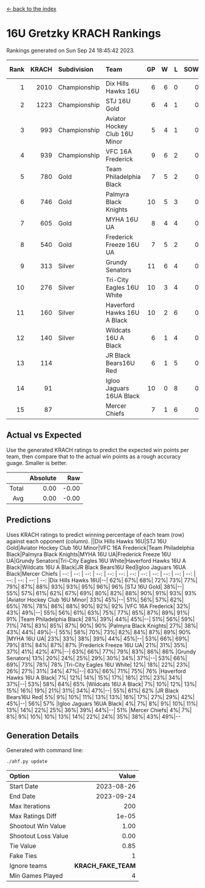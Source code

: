 [<- back to the index](readme.md)
# 16U Gretzky KRACH Rankings
Rankings generated on Sun Sep 24 18:45:42 2023.

Rank|KRACH|Subdivision|Team|GP|W|L|SOW|SOL|T|SoS|Exp Wins|Win Diff
---:|---:|:---|:---|---:|---:|---:|---:|---:|---:|---:|---:|---:
1|2010|Championship|Dix Hills Hawks 16U|6|6|0|0|0|0|268|6.8|-0.0
2|1223|Championship|STJ 16U Gold|6|4|1|0|0|1|638|5.7|0.0
3|993|Championship|Aviator Hockey Club 16U Minor|5|4|1|0|0|0|459|4.9|0.0
4|939|Championship|VFC 16A Frederick|9|6|2|0|0|1|581|7.7|-0.0
5|780|Gold|Team Philadelphia Black|7|5|2|0|0|0|469|5.9|0.0
6|746|Gold|Palmyra Black Knights|10|5|3|0|0|2|654|7.6|0.0
7|605|Gold|MYHA 16U UA|8|4|4|0|0|0|712|4.9|0.0
8|540|Gold|Frederick Freeze 16U UA|7|5|2|0|0|0|336|5.9|0.0
9|313|Silver|Grundy Senators|11|6|4|0|0|1|301|7.7|0.0
10|276|Silver|Tri-City Eagles 16U White|10|3|4|0|0|3|427|6.4|0.0
11|160|Silver|Haverford Hawks 16U A Black|10|2|6|0|0|2|527|4.6|0.0
12|140|Silver|Wildcats 16U A Black|6|1|4|0|0|1|660|2.7|0.0
13|114||JR Black Bears16U Red|6|1|5|0|0|0|455|1.9|0.0
14|91||Igloo Jaguars 16UA Black|10|0|8|0|0|2|854|2.5|-0.0
15|87||Mercer Chiefs|7|1|6|0|0|0|530|1.9|0.0

## Actual vs Expected
Use the generated KRACH ratings to predict the expected win points per team, then compare that to the actual win points as a rough accuracy guage. Smaller is better.

||Absolute|Raw
|---:|---:|---:
|Total|0.00|-0.00
|Avg|0.00|-0.00

## Predictions
Uses KRACH ratings to predict winning percentage of each team (row) against each opponent (column).
||Dix Hills Hawks 16U|STJ 16U Gold|Aviator Hockey Club 16U Minor|VFC 16A Frederick|Team Philadelphia Black|Palmyra Black Knights|MYHA 16U UA|Frederick Freeze 16U UA|Grundy Senators|Tri-City Eagles 16U White|Haverford Hawks 16U A Black|Wildcats 16U A Black|JR Black Bears16U Red|Igloo Jaguars 16UA Black|Mercer Chiefs
| --: | --: | --: | --: | --: | --: | --: | --: | --: | --: | --: | --: | --: | --: | --: | --: 
|Dix Hills Hawks 16U|--| 62%| 67%| 68%| 72%| 73%| 77%| 79%| 87%| 88%| 93%| 93%| 95%| 96%| 96%
|STJ 16U Gold| 38%|--| 55%| 57%| 61%| 62%| 67%| 69%| 80%| 82%| 88%| 90%| 91%| 93%| 93%
|Aviator Hockey Club 16U Minor| 33%| 45%|--| 51%| 56%| 57%| 62%| 65%| 76%| 78%| 86%| 88%| 90%| 92%| 92%
|VFC 16A Frederick| 32%| 43%| 49%|--| 55%| 56%| 61%| 63%| 75%| 77%| 85%| 87%| 89%| 91%| 91%
|Team Philadelphia Black| 28%| 39%| 44%| 45%|--| 51%| 56%| 59%| 71%| 74%| 83%| 85%| 87%| 90%| 90%
|Palmyra Black Knights| 27%| 38%| 43%| 44%| 49%|--| 55%| 58%| 70%| 73%| 82%| 84%| 87%| 89%| 90%
|MYHA 16U UA| 23%| 33%| 38%| 39%| 44%| 45%|--| 53%| 66%| 69%| 79%| 81%| 84%| 87%| 87%
|Frederick Freeze 16U UA| 21%| 31%| 35%| 37%| 41%| 42%| 47%|--| 63%| 66%| 77%| 79%| 83%| 86%| 86%
|Grundy Senators| 13%| 20%| 24%| 25%| 29%| 30%| 34%| 37%|--| 53%| 66%| 69%| 73%| 78%| 78%
|Tri-City Eagles 16U White| 12%| 18%| 22%| 23%| 26%| 27%| 31%| 34%| 47%|--| 63%| 66%| 71%| 75%| 76%
|Haverford Hawks 16U A Black|  7%| 12%| 14%| 15%| 17%| 18%| 21%| 23%| 34%| 37%|--| 53%| 58%| 64%| 65%
|Wildcats 16U A Black|  7%| 10%| 12%| 13%| 15%| 16%| 19%| 21%| 31%| 34%| 47%|--| 55%| 61%| 62%
|JR Black Bears16U Red|  5%|  9%| 10%| 11%| 13%| 13%| 16%| 17%| 27%| 29%| 42%| 45%|--| 56%| 57%
|Igloo Jaguars 16UA Black|  4%|  7%|  8%|  9%| 10%| 11%| 13%| 14%| 22%| 25%| 36%| 39%| 44%|--| 51%
|Mercer Chiefs|  4%|  7%|  8%|  9%| 10%| 10%| 13%| 14%| 22%| 24%| 35%| 38%| 43%| 49%|--

## Generation Details

Generated with command line:
```
./ahf.py update
```

| Option | Value |
| :----- | ----: |
| Start Date | 2023-08-26 |
| End Date | 2023-09-24 |
| Max Iterations | 200 |
| Max Ratings Diff | 1e-05 |
| Shootout Win Value | 1.00 |
| Shootout Loss Value | 0.00 |
| Tie Value | 0.85 |
| Fake Ties | 1 |
| Ignore teams | __KRACH_FAKE_TEAM__ |
| Min Games Played | 4 |

